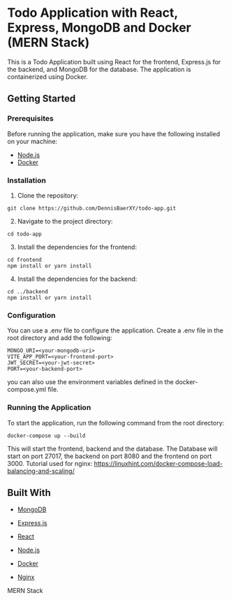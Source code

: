 # Todo Application with React, Express, MongoDB and Docker (MERN Stack)

This is a Todo Application built using React for the frontend, Express.js for the backend, and MongoDB for the database. The application is containerized using Docker.

## Getting Started

### Prerequisites

Before running the application, make sure you have the following installed on your machine:

- [Node.js](https://nodejs.org/en/)
- [Docker](https://www.docker.com/)

### Installation

1. Clone the repository:

```
git clone https://github.com/DennisBaerXY/todo-app.git
```

2. Navigate to the project directory:

```
cd todo-app
```

3. Install the dependencies for the frontend:

```
cd frontend
npm install or yarn install
```

4. Install the dependencies for the backend:

```
cd ../backend
npm install or yarn install
```

### Configuration

You can use a .env file to configure the application. Create a .env file in the root directory and add the following:

```
MONGO_URI=<your-mongodb-uri>
VITE_APP_PORT=<your-frontend-port>
JWT_SECRET=<your-jwt-secret>
PORT=<your-backend-port>
```

you can also use the environment variables defined in the docker-compose.yml file.


### Running the Application

To start the application, run the following command from the root directory:
```
docker-compose up --build
```

This will start the frontend, backend and the database.
The Database will start on port 27017, the backend on port 8080 and the frontend on port 3000.
Tutorial used for nginx: https://linuxhint.com/docker-compose-load-balancing-and-scaling/

## Built With

- [MongoDB](https://www.mongodb.com/)
- [Express.js](https://expressjs.com/)
- [React](https://reactjs.org/)
- [Node.js](https://nodejs.org/en/)
  
- [Docker](https://www.docker.com/)   
- [Nginx](https://www.nginx.com/)





MERN Stack